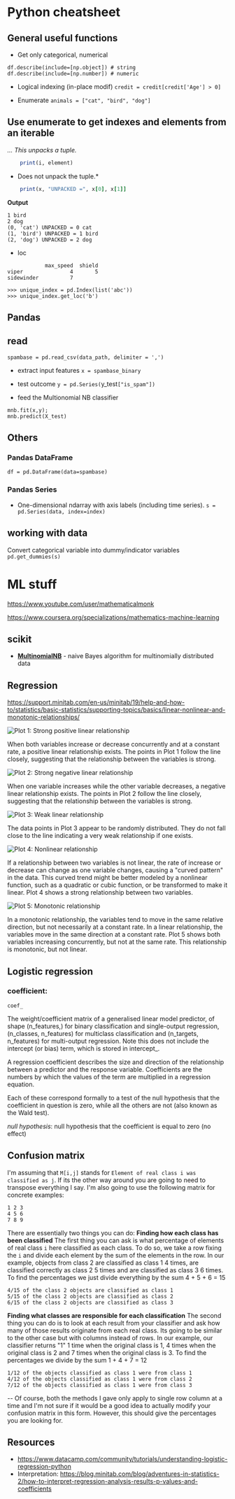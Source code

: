 # Python cheatsheet

## General useful functions

- Get only categorical, numerical 
```df.describe(include=['category']) # categorical 
df.describe(include=[np.object]) # string
df.describe(include=[np.number]) # numeric
```

- Logical indexing (in-place modif)
`credit = credit[credit['Age'] > 0]`

- Enumerate
`animals = ["cat", "bird", "dog"]`

## Use enumerate to get indexes and elements from an iterable
*... This unpacks a tuple.*

```for i, element in enumerate(animals):
    print(i, element)
```

* Does not unpack the tuple.*

```for x in enumerate(animals):
    print(x, "UNPACKED =", x[0], x[1]]
```

**Output**

```0 cat
1 bird
2 dog
(0, 'cat') UNPACKED = 0 cat
(1, 'bird') UNPACKED = 1 bird
(2, 'dog') UNPACKED = 2 dog
```

- loc
```df.loc[['viper', 'sidewinder']]
            max_speed  shield
viper               4       5
sidewinder          7       

>>> unique_index = pd.Index(list('abc'))
>>> unique_index.get_loc('b')
```

## Pandas
## read 
```data_path = os.path.join(os.getcwd(), 'datasets', 'spambase.csv')
spambase = pd.read_csv(data_path, delimiter = ',')
```
- extract input features
`x = spambase_binary`
- test outcome
`y = pd.Series(`y_test`["is_spam"])`

- feed the Multionomial NB classifier
```mnb = MultinomialNB()
mnb.fit(x,y);
mnb.predict(X_test)
```
    
## Others
### Pandas DataFrame

`df = pd.DataFrame(data=spambase)`

### Pandas Series

* One-dimensional ndarray with axis labels (including time series).
`s = pd.Series(data, index=index)`
## working with data

Convert categorical variable into dummy/indicator variables 
`pd.get_dummies(s)`
    
# ML stuff
https://www.youtube.com/user/mathematicalmonk

https://www.coursera.org/specializations/mathematics-machine-learning

## scikit
- [**MultinomialNB**](https://scikit-learn.org/0.19/modules/generated/sklearn.naive_bayes.MultinomialNB.html#sklearn.naive_bayes.MultinomialNB) - naive Bayes algorithm for multinomially distributed data
## Regression

https://support.minitab.com/en-us/minitab/19/help-and-how-to/statistics/basic-statistics/supporting-topics/basics/linear-nonlinear-and-monotonic-relationships/

![Plot 1: Strong positive linear relationship](https://support.minitab.com/en-us/minitab/19/media/generated-content/images/scatterplot_linear_relationship.png)


When both variables increase or decrease concurrently and at a constant rate, a positive linear relationship exists. The points in Plot 1 follow the line closely, suggesting that the relationship between the variables is strong. 

![Plot 2: Strong negative linear relationship](https://support.minitab.com/en-us/minitab/19/media/generated-content/images/scatterplot_strong_negative_linear_relationship.png)


When one variable increases while the other variable decreases, a negative linear relationship exists. The points in Plot 2 follow the line closely, suggesting that the relationship between the variables is strong. 

![Plot 3: Weak linear relationship](https://support.minitab.com/en-us/minitab/19/media/generated-content/images/scatterplot_weak_linear_relationship.png)


The data points in Plot 3 appear to be randomly distributed. They do not fall close to the line indicating a very weak relationship if one exists. 

![Plot 4: Nonlinear relationship](https://support.minitab.com/en-us/minitab/19/media/generated-content/images/scatterplot_quadratic_model.png)


If a relationship between two variables is not linear, the rate of increase or decrease can change as one variable changes, causing a "curved pattern" in the data. This curved trend might be better modeled by a nonlinear function, such as a quadratic or cubic function, or be transformed to make it linear. Plot 4 shows a strong relationship between two variables.

![Plot 5: Monotonic relationship](https://support.minitab.com/en-us/minitab/19/media/generated-content/images/scatterplot_cubic_relationship.png)


In a monotonic relationship, the variables tend to move in the same relative direction, but not necessarily at a constant rate. In a linear relationship, the variables move in the same direction at a constant rate. Plot 5 shows both variables increasing concurrently, but not at the same rate. This relationship is monotonic, but not linear. 
## Logistic regression
### coefficient:
`coef_`

The weight/coefficient matrix of a generalised linear model predictor, of shape (n_features,) for binary classification and single-output regression, (n_classes, n_features) for multiclass classification and (n_targets, n_features) for multi-output regression. Note this does not include the intercept (or bias) term, which is stored in intercept_.

A regression coefficient describes the size and direction of the relationship between a predictor and the response variable. Coefficients are the numbers by which the values of the term are multiplied in a regression equation.

Each of these correspond formally to a test of the null hypothesis that the coefficient in question is zero, while all the others are not (also known as the Wald test).

*null hypothesis*:  null hypothesis that the coefficient is equal to zero (no effect)

## Confusion matrix

I'm assuming that `M[i,j]` stands for `Element of real class i was classified as j`. If its the other way around you are going to need to transpose everything I say. I'm also going to use the following matrix for concrete examples:

    1 2 3
    4 5 6
    7 8 9

There are essentially two things you can do:
**Finding how each class has been classified**
The first thing you can ask is what percentage of elements of real class `i` here classified as each class. To do so, we take a row fixing the `i` and divide each element by the sum of the elements in the row. In our example, objects from class 2 are classified as class 1 4 times, are classified correctly as class 2 5 times and are classified as class 3 6 times. To find the percentages we just divide everything by the sum 4 + 5 + 6 = 15

    4/15 of the class 2 objects are classified as class 1
    5/15 of the class 2 objects are classified as class 2
    6/15 of the class 2 objects are classified as class 3

**Finding what classes are responsible for each classification**
The second thing you can do is to look at each result from your classifier and ask how many of those results originate from each real class. Its going to be similar to the other case but with columns instead of rows. In our example, our classifier returns "1" 1 time when the original class is 1, 4 times when the original class is 2 and 7 times when the original class is 3. To find the percentages we divide by the sum 1 + 4 + 7 = 12

    1/12 of the objects classified as class 1 were from class 1
    4/12 of the objects classified as class 1 were from class 2
    7/12 of the objects classified as class 1 were from class 3

--
Of course, both the methods I gave only apply to single row column at a time and I'm not sure if it would be a good idea to actually modify your confusion matrix in this form. However, this should give the percentages you are looking for.

## Resources
* https://www.datacamp.com/community/tutorials/understanding-logistic-regression-python
* Interpretation: https://blog.minitab.com/blog/adventures-in-statistics-2/how-to-interpret-regression-analysis-results-p-values-and-coefficients 
